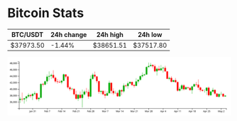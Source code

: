 # Bitcoin Stats

BTC/USDT|24h change|24h high|24h low|
|---|---|---|---|
|$37973.50|-1.44%|$38651.51|$37517.80|

<img src="./chart.svg">
